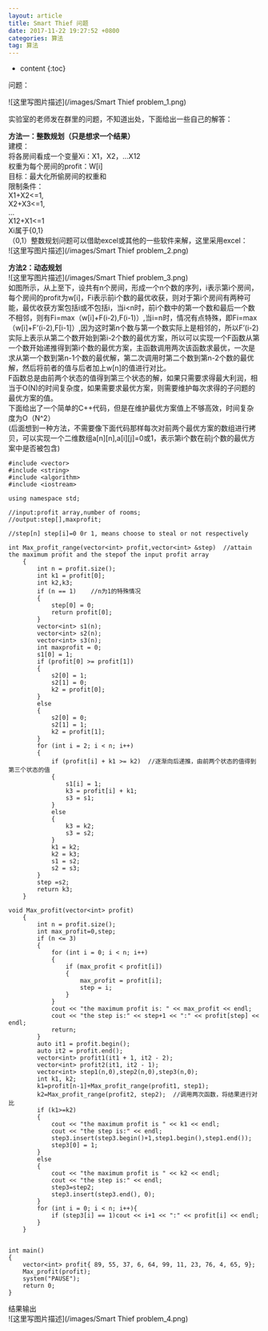 ```yaml
---
layout: article
title: Smart Thief 问题
date: 2017-11-22 19:27:52 +0800
categories: 算法
tag: 算法
---
```


* content
{:toc}

问题：  

<!-- more -->
![这里写图片描述](/images/Smart Thief problem_1.png)

实验室的老师发在群里的问题，不知道出处，下面给出一些自己的解答：

**方法一：整数规划（只是想求一个结果）**  
建模：  
将各房间看成一个变量Xi：X1，X2，…X12  
权重为每个房间的profit：W[i]  
目标：最大化所偷房间的权重和  
限制条件：  
X1+X2<=1,  
X2+X3<=1,  
…  
X12+X1<=1  
Xi属于{0,1}  
（0,1）整数规划问题可以借助excel或其他的一些软件来解，这里采用excel：  
![这里写图片描述](/images/Smart Thief problem_2.png)

**方法2：动态规划**  
![这里写图片描述](/images/Smart Thief problem_3.png)  
如图所示，从上至下，设共有n个房间，形成一个n个数的序列，i表示第i个房间，每个房间的profit为w[i]，Fi表示前i个数的最优收获，则对于第i个房间有两种可能，最优收获方案包括i或不包括i，当i<n时，前i个数中的第一个数和最后一个数不相邻，则有Fi=max（w[i]+F(i-2),F(i-1)）,当i=n时，情况有点特殊，即Fi=max（w[i]+F’(i-2),F[i-1]）,因为这时第n个数与第一个数实际上是相邻的，所以F’(i-2)实际上表示从第二个数开始到第i-2个数的最优方案，所以可以实现一个F函数从第一个数开始递推得到第i个数的最优方案，主函数调用两次该函数求最优，一次是求从第一个数到第n-1个数的最优解，第二次调用时第二个数到第n-2个数的最优解，然后将前者的值与后者加上w[n]的值进行对比。  
F函数总是由前两个状态的值得到第三个状态的解，如果只需要求得最大利润，相当于O(N)的时间复杂度，如果需要求最优方案，则需要维护每次求得的子问题的最优方案的值。  
下面给出了一个简单的C++代码，但是在维护最优方案值上不够高效，时间复杂度为O（N^2）  
(后面想到一种方法，不需要像下面代码那样每次对前两个最优方案的数组进行拷贝，可以实现一个二维数组a[n][n],a[i][j]=0或1，表示第i个数在前j个数的最优方案中是否被包含)

    
    
    #include <vector>
    #include <string>
    #include <algorithm>
    #include <iostream>
    
    using namespace std;
    
    //input:profit array,number of rooms;
    //output:step[],maxprofit;
    
    //step[n] step[i]=0 0r 1, means choose to steal or not respectively
    
    int Max_profit_range(vector<int> profit,vector<int> &step)  //attain the maximum profit and the stepof the input profit array
        {
            int n = profit.size();
            int k1 = profit[0]; 
            int k2,k3;
            if (n == 1)    //n为1的特殊情况
            {
                step[0] = 0;
                return profit[0];
            }
            vector<int> s1(n);
            vector<int> s2(n);
            vector<int> s3(n);
            int maxprofit = 0;
            s1[0] = 1;
            if (profit[0] >= profit[1])
            { 
                s2[0] = 1; 
                s2[1] = 0;
                k2 = profit[0];
            }
            else 
            {
                s2[0] = 0;
                s2[1] = 1;
                k2 = profit[1];
            }
            for (int i = 2; i < n; i++)   
            {
                if (profit[i] + k1 >= k2)  //逐渐向后递推，由前两个状态的值得到第三个状态的值
                {
                    s1[i] = 1;
                    k3 = profit[i] + k1;
                    s3 = s1;
                }
                else
                {
                    k3 = k2;
                    s3 = s2;
                }
                k1 = k2;
                k2 = k3;
                s1 = s2;
                s2 = s3;
            }
            step =s2;
            return k3;
        }
    
    void Max_profit(vector<int> profit)
        {
            int n = profit.size();
            int max_profit=0,step;
            if (n <= 3)
            {
                for (int i = 0; i < n; i++)
                {
                    if (max_profit < profit[i])
                    {
                        max_profit = profit[i];
                        step = i;
                    }
                }
                cout << "the maximum profit is: " << max_profit << endl;
                cout << "the step is:" << step+1 << ":" << profit[step] << endl;
                return;
            }
            auto it1 = profit.begin();
            auto it2 = profit.end();
            vector<int> profit1(it1 + 1, it2 - 2);
            vector<int> profit2(it1, it2 - 1);
            vector<int> step1(n,0),step2(n,0),step3(n,0);
            int k1, k2; 
            k1=profit[n-1]+Max_profit_range(profit1, step1);
            k2=Max_profit_range(profit2, step2);  //调用两次函数，将结果进行对比
            if (k1>=k2)
            {
                cout << "the maximum profit is " << k1 << endl;
                cout << "the step is:" << endl;
                step3.insert(step3.begin()+1,step1.begin(),step1.end());
                step3[0] = 1;
            }
            else
            {
                cout << "the maximum profit is " << k2 << endl;
                cout << "the step is:" << endl;
                step3=step2;
                step3.insert(step3.end(), 0);
            }
            for (int i = 0; i < n; i++){
                if (step3[i] == 1)cout << i+1 << ":" << profit[i] << endl;
            }
        }
    
    
    int main()
    {
        vector<int> profit{ 89, 55, 37, 6, 64, 99, 11, 23, 76, 4, 65, 9};
        Max_profit(profit);
        system("PAUSE");
        return 0;
    }

结果输出  
![这里写图片描述](/images/Smart Thief problem_4.png)

